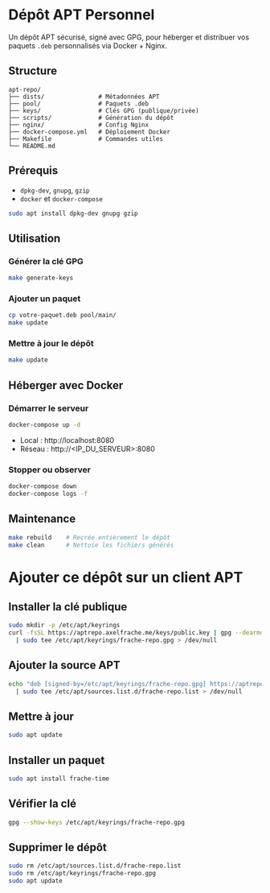 # Dépôt APT Personnel

Un dépôt APT sécurisé, signé avec GPG, pour héberger et distribuer vos paquets `.deb` personnalisés via Docker + Nginx.

## Structure

```
apt-repo/
├── dists/               # Métadonnées APT
├── pool/                # Paquets .deb
├── keys/                # Clés GPG (publique/privée)
├── scripts/             # Génération du dépôt
├── nginx/               # Config Nginx
├── docker-compose.yml   # Déploiement Docker
├── Makefile             # Commandes utiles
└── README.md
```

## Prérequis

- `dpkg-dev`, `gnupg`, `gzip`
- `docker` et `docker-compose`

```bash
sudo apt install dpkg-dev gnupg gzip
```

## Utilisation

### Générer la clé GPG

```bash
make generate-keys
```

### Ajouter un paquet

```bash
cp votre-paquet.deb pool/main/
make update
```

### Mettre à jour le dépôt

```bash
make update
```

## Héberger avec Docker

### Démarrer le serveur

```bash
docker-compose up -d
```

- Local : http\://localhost:8080
- Réseau : http\://\<IP\_DU\_SERVEUR>:8080

### Stopper ou observer

```bash
docker-compose down
docker-compose logs -f
```

## Maintenance

```bash
make rebuild    # Recrée entièrement le dépôt
make clean      # Nettoie les fichiers générés
```

# Ajouter ce dépôt sur un client APT

## Installer la clé publique

```bash
sudo mkdir -p /etc/apt/keyrings
curl -fsSL https://aptrepo.axelfrache.me/keys/public.key | gpg --dearmor \
  | sudo tee /etc/apt/keyrings/frache-repo.gpg > /dev/null
```

## Ajouter la source APT

```bash
echo "deb [signed-by=/etc/apt/keyrings/frache-repo.gpg] https://aptrepo.axelfrache.me stable main" \
  | sudo tee /etc/apt/sources.list.d/frache-repo.list > /dev/null
```

## Mettre à jour

```bash
sudo apt update
```

## Installer un paquet

```bash
sudo apt install frache-time
```

## Vérifier la clé

```bash
gpg --show-keys /etc/apt/keyrings/frache-repo.gpg
```

## Supprimer le dépôt

```bash
sudo rm /etc/apt/sources.list.d/frache-repo.list
sudo rm /etc/apt/keyrings/frache-repo.gpg
sudo apt update
```
